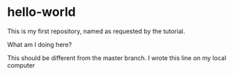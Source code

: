# hello-world
This is my first repository, named as requested by the tutorial.

What am I doing here?

This should be different from the master branch.
I wrote this line on my local computer
